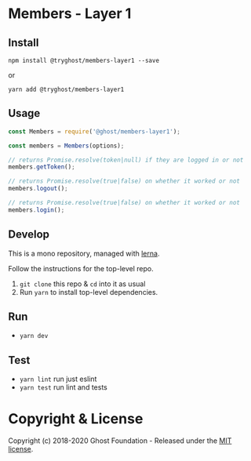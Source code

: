 # Members - Layer 1

## Install

`npm install @tryghost/members-layer1 --save`

or

`yarn add @tryghost/members-layer1`


## Usage


```javascript
const Members = require('@ghost/members-layer1');

const members = Members(options);

// returns Promise.resolve(token|null) if they are logged in or not
members.getToken();

// returns Promise.resolve(true|false) on whether it worked or not
members.logout();

// returns Promise.resolve(true|false) on whether it worked or not
members.login();
```


## Develop

This is a mono repository, managed with [lerna](https://lernajs.io/).

Follow the instructions for the top-level repo.
1. `git clone` this repo & `cd` into it as usual
2. Run `yarn` to install top-level dependencies.


## Run

- `yarn dev`


## Test

- `yarn lint` run just eslint
- `yarn test` run lint and tests




# Copyright & License

Copyright (c) 2018-2020 Ghost Foundation - Released under the [MIT license](LICENSE).
